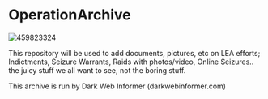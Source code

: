 # OperationArchive 

![459823324](https://github.com/user-attachments/assets/2da789d8-0577-473f-be8b-e329a3345ea8)

This repository will be used to add documents, pictures, etc on LEA efforts; Indictments, Seizure Warrants, Raids with photos/video, Online Seizures.. the juicy stuff we all want to see, not the boring stuff.

This archive is run by Dark Web Informer (darkwebinformer.com)
